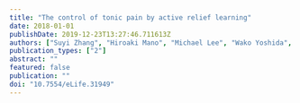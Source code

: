 ```yaml
---
title: "The control of tonic pain by active relief learning"
date: 2018-01-01
publishDate: 2019-12-23T13:27:46.711613Z
authors: ["Suyi Zhang", "Hiroaki Mano", "Michael Lee", "Wako Yoshida", "Mitsuo Kawato", "Trevor W. Robbins", "Ben Seymour"]
publication_types: ["2"]
abstract: ""
featured: false
publication: ""
doi: "10.7554/eLife.31949"
---
```


